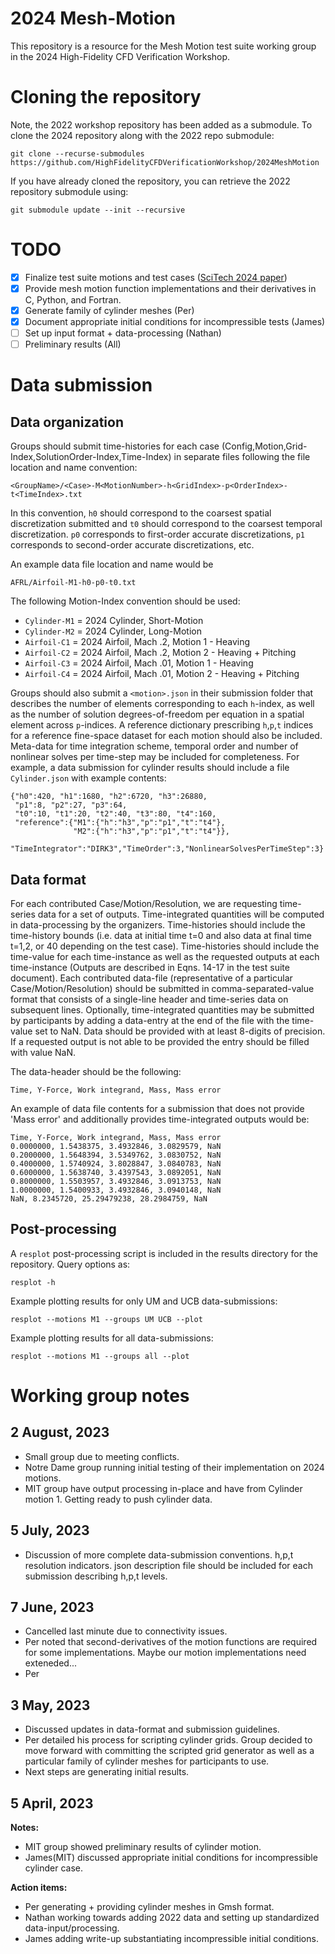 # 2024 Mesh-Motion
This repository is a resource for the Mesh Motion test suite working group in the 2024 High-Fidelity CFD Verification Workshop.


# Cloning the repository

Note, the 2022 workshop repository has been added as a submodule. To clone the 2024 repository along with the 2022 repo submodule:
```
git clone --recurse-submodules https://github.com/HighFidelityCFDVerificationWorkshop/2024MeshMotion 
```

If you have already cloned the repository, you can retrieve the 2022 repository submodule using:
```
git submodule update --init --recursive
```

# TODO
- [x] Finalize test suite motions and test cases ([SciTech 2024 paper](https://highfidelitycfdverificationworkshop.github.io/papers/mesh_motion.pdf))
- [x] Provide mesh motion function implementations and their derivatives in C, Python, and Fortran.
- [x] Generate family of cylinder meshes (Per)
- [x] Document appropriate initial conditions for incompressible tests (James)
- [ ] Set up input format + data-processing (Nathan)
- [ ] Preliminary results (All)

# Data submission

## Data organization
Groups should submit time-histories for each case (Config,Motion,Grid-Index,SolutionOrder-Index,Time-Index) in separate files following the file location and name convention:
```
<GroupName>/<Case>-M<MotionNumber>-h<GridIndex>-p<OrderIndex>-t<TimeIndex>.txt
```
In this convention, `h0` should correspond to the coarsest spatial discretization submitted and `t0` should correspond to the coarsest temporal discretization. `p0` corresponds to first-order accurate discretizations, `p1` corresponds to second-order accurate discretizations, etc.

An example data file location and name would be
```
AFRL/Airfoil-M1-h0-p0-t0.txt
```

The following Motion-Index convention should be used:
- `Cylinder-M1` = 2024 Cylinder, Short-Motion
- `Cylinder-M2` = 2024 Cylinder, Long-Motion
- `Airfoil-C1` = 2024 Airfoil, Mach .2, Motion 1 - Heaving
- `Airfoil-C2` = 2024 Airfoil, Mach .2, Motion 2 - Heaving + Pitching
- `Airfoil-C3` = 2024 Airfoil, Mach .01, Motion 1 - Heaving
- `Airfoil-C4` = 2024 Airfoil, Mach .01, Motion 2 - Heaving + Pitching

Groups should also submit a `<motion>.json` in their submission folder that describes the number of elements corresponding to each `h`-index, as well as the number of solution degrees-of-freedom per equation in a spatial element across `p`-indices. A reference dictionary prescribing `h`,`p`,`t` indices for a reference fine-space dataset for each motion should also be included. Meta-data for time integration scheme, temporal order and number of nonlinear solves per time-step may be included for completeness. For example, a data submission for cylinder results should include a file `Cylinder.json` with example contents:
```
{"h0":420, "h1":1680, "h2":6720, "h3":26880, 
 "p1":8, "p2":27, "p3":64,
 "t0":10, "t1":20, "t2":40, "t3":80, "t4":160, 
 "reference":{"M1":{"h":"h3","p":"p1","t":"t4"}, 
              "M2":{"h":"h3","p":"p1","t":"t4"}}, 
 "TimeIntegrator":"DIRK3","TimeOrder":3,"NonlinearSolvesPerTimeStep":3}
```


## Data format
For each contributed Case/Motion/Resolution, we are requesting time-series data for a set of outputs. Time-integrated quantities will be computed in data-processing by the organizers. Time-histories should include the time-history bounds (i.e. data at initial time t=0 and also data at final time t=1,2, or 40 depending on the test case). Time-histories should include the time-value for each time-instance as well as the requested outputs at each time-instance (Outputs are described in Eqns. 14-17 in the test suite document). Each contributed data-file (representative of a particular Case/Motion/Resolution) should be submitted in comma-separated-value format that consists of a single-line header and time-series data on subsequent lines. Optionally, time-integrated quantities may be submitted by participants by adding a data-entry at the end of the file with the time-value set to NaN. Data should be provided with at least 8-digits of precision. If a requested output is not able to be provided the entry should be filled with value NaN.

The data-header should be the following:
```
Time, Y-Force, Work integrand, Mass, Mass error
```

An example of data file contents for a submission that does not provide 'Mass error' and additionally provides time-integrated outputs would be:
```
Time, Y-Force, Work integrand, Mass, Mass error
0.0000000, 1.5438375, 3.4932846, 3.0829579, NaN
0.2000000, 1.5648394, 3.5349762, 3.0830752, NaN
0.4000000, 1.5740924, 3.8028847, 3.0840783, NaN
0.6000000, 1.5638740, 3.4397543, 3.0892051, NaN
0.8000000, 1.5503957, 3.4932846, 3.0913753, NaN
1.0000000, 1.5400933, 3.4932846, 3.0940148, NaN
NaN, 8.2345720, 25.29479238, 28.2984759, NaN
```

## Post-processing
A `resplot` post-processing script is included in the results directory for the repository. Query options as:

```
resplot -h
```

Example plotting results for only UM and UCB data-submissions:
```
resplot --motions M1 --groups UM UCB --plot
```

Example plotting results for all data-submissions:
```
resplot --motions M1 --groups all --plot
```



# Working group notes

## 2 August, 2023
- Small group due to meeting conflicts.
- Notre Dame group running initial testing of their implementation on 2024 motions.
- MIT group have output processing in-place and have from Cylinder motion 1. Getting ready to push cylinder data.

## 5 July, 2023
- Discussion of more complete data-submission conventions. h,p,t resolution indicators. json description file should be included for each submission describing h,p,t levels.

## 7 June, 2023
- Cancelled last minute due to connectivity issues.
- Per noted that second-derivatives of the motion functions are required for some implementations. Maybe our motion implementations need exteneded...
- Per

## 3 May, 2023
- Discussed updates in data-format and submission guidelines.
- Per detailed his process for scripting cylinder grids. Group decided to move forward with committing the scripted grid generator as well as a particular family of cylinder meshes for participants to use.
- Next steps are generating initial results.

## 5 April, 2023

**Notes:**
- MIT group showed preliminary results of cylinder motion.
- James(MIT) discussed appropriate initial conditions for incompressible cylinder case.
  
**Action items:**
- Per generating + providing cylinder meshes in Gmsh format.
- Nathan working towards adding 2022 data and setting up standardized data-input/processing.
- James adding write-up substantiating incompressible initial conditions.

